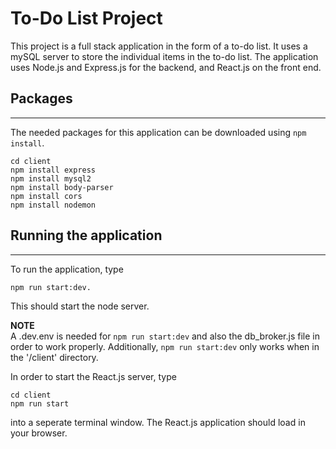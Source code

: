 # To-Do List Project

This project is a full stack application in the form of a to-do list. It uses a mySQL server to store the individual items in the to-do list. The application uses Node.js and Express.js for the backend, and React.js on the front end. 

## Packages
-------

The needed packages for this application can be downloaded using `npm install`. 
```
cd client
npm install express
npm install mysql2
npm install body-parser
npm install cors
npm install nodemon
```

## Running the application
----
To run the application, type 
```
npm run start:dev.
```

This should start the node server.

**NOTE** \
A .dev.env is needed for `npm run start:dev` and also the db_broker.js file in order to work properly. Additionally, `npm run start:dev` only works when in the '/client' directory. 

In order to start the React.js server, type 

```
cd client
npm run start
```
into a seperate terminal window. The React.js application should load in your browser. 